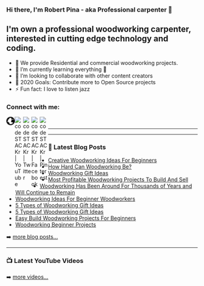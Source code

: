<!--
**woodworking-rob/woodworking-rob** is a ✨ _special_ ✨ repository because its `README.md` (this file) appears on your GitHub profile.

Here are some ideas to get you started:

- 🔭 We provide Residential and commercial woodworking projects.
- 🌱 I’m currently learning everything.
- 👯 I’m looking to collaborate with other content creators.
- 🤔 I’m looking for help with ...
- 💬 Ask me about ...
- 📫 How to reach me: ...
- 😄 Pronouns: ...
- ⚡ Fun fact: ...
-->



### Hi there, I'm Robert Pina - aka Professional carpenter 👋
## I'm own a professional woodworking carpenter, interested in cutting edge technology and coding.

- 🔭 We provide Residential and commercial woodworking projects.
- 🌱 I’m currently learning everything 🤣
- 👯 I’m looking to collaborate with other content creators
- 💬 2020 Goals: Contribute more to Open Source projects
- ⚡ Fun fact: I love to listen jazz


### Connect with me:

[<img align="left" alt="codeSTACKr.com" width="22px" src="https://raw.githubusercontent.com/iconic/open-iconic/master/svg/globe.svg" />][website]
[<img align="left" alt="codeSTACKr | YouTube" width="22px" src="https://cdn.jsdelivr.net/npm/simple-icons@v3/icons/youtube.svg" />][youtube]
[<img align="left" alt="codeSTACKr | Twitter" width="22px" src="https://cdn.jsdelivr.net/npm/simple-icons@v3/icons/twitter.svg" />][twitter]
[<img align="left" alt="codeSTACKr | Facebook" width="22px" src="https://cdn.jsdelivr.net/npm/simple-icons@v3/icons/facebook.svg" />][facebook]
[<img align="left" alt="codeSTACKr | Pinterest" width="22px" src="https://cdn.jsdelivr.net/npm/simple-icons@v3/icons/pinterest.svg" />][pinterest]

<br />

---

---

### 📕 Latest Blog Posts

<!-- BLOG-POST-LIST:START -->
- [Creative Woodworking Ideas For Beginners](https://www.woodworkcenter.com/creative-woodworking-ideas-for-beginners/)
- [How Hard Can Woodworking Be?](https://www.woodworkcenter.com/how-hard-can-woodworking-be/)
- [Woodworking Gift Ideas](https://woodworking-bob.blogspot.com/2021/04/woodworking-gift-ideas.html)
- [Most Profitable Woodworking Projects To Build And Sell](https://www.woodworkcenter.com/most-profitable-woodworking-projects-to-build-and-sell/)
- [Woodworking Has Been Around For Thousands of Years and Will Continue to Remain](https://www.woodworkcenter.com/woodworking-has-been-around-for-thousands-of-years-and-will-continue-to-remain/)
- [Woodworking Ideas For Beginner Woodworkers](https://www.woodworkcenter.com/woodworking-ideas-for-beginner-woodworkers/)
- [5 Types of Woodworking Gift Ideas](https://www.youtube.com/watch?v=nejUtmuqeVk)
- [5 Types of Woodworking Gift Ideas](https://woodworking-bob.blogspot.com/2021/04/5-Types-of-Woodworking-Gift-Ideas.html)
- [Easy Build Woodworking Projects For Beginners](https://www.woodworkcenter.com/easy-build-woodworking-projects-for-beginners/)
- [Woodworking Beginner Projects](https://www.woodworkcenter.com/woodworking-beginner-projects/)
<!-- BLOG-POST-LIST:END -->

➡️ [more blog posts...](https://www.woodworkcenter.com)

---

### 📺 Latest YouTube Videos
➡️ [more videos...](https://www.youtube.com/channel/UC_ZbjWiZQVpodGs4IdTFr4Q)


[website]: https://www.woodworkcenter.com
[twitter]: https://twitter.com/Woodworking_Rob
[youtube]: https://www.youtube.com/channel/UC_ZbjWiZQVpodGs4IdTFr4Q
[facebook]: https://www.facebook.com/Woodworking-100258031964332
[pinterest]: https://www.pinterest.com/Woodworking_Rob
